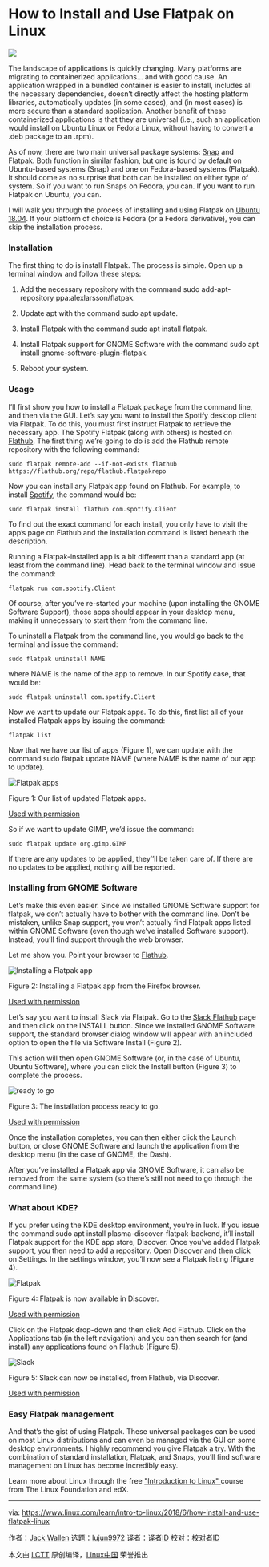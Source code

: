 How to Install and Use Flatpak on Linux
======

![](https://www.linux.com/sites/lcom/files/styles/rendered_file/public/flatpak.jpg?itok=l3i0CHok)

The landscape of applications is quickly changing. Many platforms are migrating to containerized applications… and with good cause. An application wrapped in a bundled container is easier to install, includes all the necessary dependencies, doesn’t directly affect the hosting platform libraries, automatically updates (in some cases), and (in most cases) is more secure than a standard application. Another benefit of these containerized applications is that they are universal (i.e., such an application would install on Ubuntu Linux or Fedora Linux, without having to convert a .deb package to an .rpm).

As of now, there are two main universal package systems: [Snap][1] and Flatpak. Both function in similar fashion, but one is found by default on Ubuntu-based systems (Snap) and one on Fedora-based systems (Flatpak). It should come as no surprise that both can be installed on either type of system. So if you want to run Snaps on Fedora, you can. If you want to run Flatpak on Ubuntu, you can.

I will walk you through the process of installing and using Flatpak on [Ubuntu 18.04][2]. If your platform of choice is Fedora (or a Fedora derivative), you can skip the installation process.

### Installation

The first thing to do is install Flatpak. The process is simple. Open up a terminal window and follow these steps:

  1. Add the necessary repository with the command sudo add-apt-repository ppa:alexlarsson/flatpak.

  2. Update apt with the command sudo apt update.

  3. Install Flatpak with the command sudo apt install flatpak.

  4. Install Flatpak support for GNOME Software with the command sudo apt install gnome-software-plugin-flatpak.

  5. Reboot your system.




### Usage

I’ll first show you how to install a Flatpak package from the command line, and then via the GUI. Let’s say you want to install the Spotify desktop client via Flatpak. To do this, you must first instruct Flatpak to retrieve the necessary app. The Spotify Flatpak (along with others) is hosted on [Flathub][3]. The first thing we’re going to do is add the Flathub remote repository with the following command:
```
sudo flatpak remote-add --if-not-exists flathub https://flathub.org/repo/flathub.flatpakrepo

```

Now you can install any Flatpak app found on Flathub. For example, to install [Spotify][4], the command would be:
```
sudo flatpak install flathub com.spotify.Client

```

To find out the exact command for each install, you only have to visit the app’s page on Flathub and the installation command is listed beneath the description.

Running a Flatpak-installed app is a bit different than a standard app (at least from the command line). Head back to the terminal window and issue the command:
```
flatpak run com.spotify.Client

```

Of course, after you’ve re-started your machine (upon installing the GNOME Software Support), those apps should appear in your desktop menu, making it unnecessary to start them from the command line.

To uninstall a Flatpak from the command line, you would go back to the terminal and issue the command:
```
sudo flatpak uninstall NAME

```

where NAME is the name of the app to remove. In our Spotify case, that would be:
```
sudo flatpak uninstall com.spotify.Client

```

Now we want to update our Flatpak apps. To do this, first list all of your installed Flatpak apps by issuing the command:
```
flatpak list

```

Now that we have our list of apps (Figure 1), we can update with the command sudo flatpak update NAME (where NAME is the name of our app to update).


![Flatpak apps][6]

Figure 1: Our list of updated Flatpak apps.

[Used with permission][7]

So if we want to update GIMP, we’d issue the command:
```
sudo flatpak update org.gimp.GIMP

```

If there are any updates to be applied, they’’ll be taken care of. If there are no updates to be applied, nothing will be reported.

### Installing from GNOME Software

Let’s make this even easier. Since we installed GNOME Software support for flatpak, we don’t actually have to bother with the command line. Don’t be mistaken, unlike Snap support, you won’t actually find Flatpak apps listed within GNOME Software (even though we’ve installed Software support). Instead, you’ll find support through the web browser.

Let me show you. Point your browser to [Flathub][3].


![Installing a Flatpak app][9]

Figure 2: Installing a Flatpak app from the Firefox browser.

[Used with permission][7]

Let’s say you want to install Slack via Flatpak. Go to the [Slack Flathub][10] page and then click on the INSTALL button. Since we installed GNOME Software support, the standard browser dialog window will appear with an included option to open the file via Software Install (Figure 2).

This action will then open GNOME Software (or, in the case of Ubuntu, Ubuntu Software), where you can click the Install button (Figure 3) to complete the process.

![ready to go][12]

Figure 3: The installation process ready to go.

[Used with permission][7]

Once the installation completes, you can then either click the Launch button, or close GNOME Software and launch the application from the desktop menu (in the case of GNOME, the Dash).

After you’ve installed a Flatpak app via GNOME Software, it can also be removed from the same system (so there’s still not need to go through the command line).

### What about KDE?

If you prefer using the KDE desktop environment, you’re in luck. If you issue the command sudo apt install plasma-discover-flatpak-backend, it’ll install Flatpak support for the KDE app store, Discover. Once you’ve added Flatpak support, you then need to add a repository. Open Discover and then click on Settings. In the settings window, you’ll now see a Flatpak listing (Figure 4).

![Flatpak][14]

Figure 4: Flatpak is now available in Discover.

[Used with permission][7]

Click on the Flatpak drop-down and then click Add Flathub. Click on the Applications tab (in the left navigation) and you can then search for (and install) any applications found on Flathub (Figure 5).

![Slack ][16]

Figure 5: Slack can now be installed, from Flathub, via Discover.

[Used with permission][7]

### Easy Flatpak management

And that’s the gist of using Flatpak. These universal packages can be used on most Linux distributions and can even be managed via the GUI on some desktop environments. I highly recommend you give Flatpak a try. With the combination of standard installation, Flatpak, and Snaps, you’ll find software management on Linux has become incredibly easy.

Learn more about Linux through the free ["Introduction to Linux" ][17]course from The Linux Foundation and edX.

--------------------------------------------------------------------------------

via: https://www.linux.com/learn/intro-to-linux/2018/6/how-install-and-use-flatpak-linux

作者：[Jack Wallen][a]
选题：[lujun9972](https://github.com/lujun9972)
译者：[译者ID](https://github.com/译者ID)
校对：[校对者ID](https://github.com/校对者ID)

本文由 [LCTT](https://github.com/LCTT/TranslateProject) 原创编译，[Linux中国](https://linux.cn/) 荣誉推出

[a]:https://www.linux.com/users/jlwallen
[1]:https://www.linux.com/learn/intro-to-linux/2018/5/get-started-snap-packages-linux
[2]:http://releases.ubuntu.com/18.04/
[3]:https://flathub.org/
[4]:https://flathub.org/apps/details/com.spotify.Client
[5]:/files/images/flatpak1jpg
[6]:https://www.linux.com/sites/lcom/files/styles/rendered_file/public/flatpak_1.jpg?itok=DlJ8zFYg (Flatpak apps)
[7]:/licenses/category/used-permission
[8]:/files/images/flatpak2jpg
[9]:https://www.linux.com/sites/lcom/files/styles/floated_images/public/flatpak_2.jpg?itok=fz1fTAco (Installing a Flatpak app)
[10]:https://flathub.org/apps/details/com.slack.Slack
[11]:/files/images/flatpak3jpg
[12]:https://www.linux.com/sites/lcom/files/styles/rendered_file/public/flatpak_3.jpg?itok=wlV8FdgJ (ready to go)
[13]:/files/images/flatpak4jpg
[14]:https://www.linux.com/sites/lcom/files/styles/rendered_file/public/flatpak_4.jpg?itok=dBKbVV8Z (Flatpak)
[15]:/files/images/flatpak5jpg
[16]:https://www.linux.com/sites/lcom/files/styles/rendered_file/public/flatpak_5.jpg?itok=IKeEgkxD (Slack )
[17]:https://training.linuxfoundation.org/linux-courses/system-administration-training/introduction-to-linux
